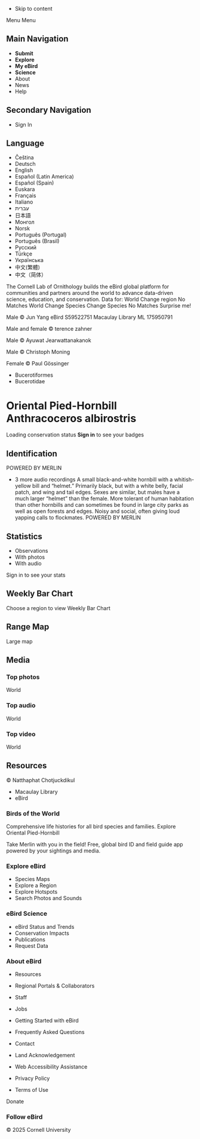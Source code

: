 * Skip to content


  
Menu
Menu
##  Main Navigation
  * **Submit**
  * **Explore**
  * **My eBird**
  * **Science**
  * About
  * News
  * Help


##  Secondary Navigation
  * Sign In


##  Language
  * Čeština
  * Deutsch
  * English
  * Español (Latin America)
  * Español (Spain)
  * Euskara
  * Français
  * Italiano
  * עִברִית
  * 日本語
  * Монгол
  * Norsk
  * Português (Portugal)
  * Português (Brasil)
  * Русский
  * Türkçe
  * Українська
  * 中文(繁體)
  * 中文（简体）



  
The Cornell Lab of Ornithology builds the eBird global platform for communities and partners around the world to advance data-driven science, education, and conservation.
Data for:
World
Change region
No Matches
World
Change Species
Change Species
No Matches
Surprise me!
[](https://ebird.org/species/maphor1)
[](https://ebird.org/species/palhor1)

Male © Jun Yang eBird S59522751 Macaulay Library ML 175950791

Male and female © terence zahner

Male © Ayuwat Jearwattanakanok

Male © Christoph Moning

Female © Paul Gössinger
  * Bucerotiformes
  * Bucerotidae


#  Oriental Pied-Hornbill Anthracoceros albirostris
Loading conservation status
**Sign in** to see your badges
## Identification
POWERED BY MERLIN
+ 3 more audio recordings
A small black-and-white hornbill with a whitish-yellow bill and “helmet.” Primarily black, but with a white belly, facial patch, and wing and tail edges. Sexes are similar, but males have a much larger “helmet” than the female. More tolerant of human habitation than other hornbills and can sometimes be found in large city parks as well as open forests and edges. Noisy and social, often giving loud yapping calls to flockmates.
POWERED BY MERLIN
## Statistics
  * Observations
  * With photos
  * With audio


Sign in to see your stats
## Weekly Bar Chart
Choose a region to view Weekly Bar Chart
## Range Map
Large map
## Media
### Top photos
World
### Top audio
World
### Top video
World
## Resources
© Natthaphat Chotjuckdikul
  * Macaulay Library
  * eBird


### Birds of the World

Comprehensive life histories for all bird species and families.
Explore Oriental Pied-Hornbill
 
  
Take Merlin with you in the field! Free, global bird ID and field guide app powered by your sightings and media.
     
  
###  Explore eBird
  * Species Maps
  * Explore a Region
  * Explore Hotspots
  * Search Photos and Sounds


###  eBird Science
  * eBird Status and Trends
  * Conservation Impacts
  * Publications
  * Request Data


###  About eBird
  * Resources
  * Regional Portals & Collaborators
  * Staff
  * Jobs
  * Getting Started with eBird
  * Frequently Asked Questions
  * Contact


  * Land Acknowledgement
  * Web Accessibility Assistance
  * Privacy Policy
  * Terms of Use


Donate
### Follow eBird
     
[](https://itunes.apple.com/us/app/ebird-by-cornell-lab-ornithology/id988799279) [](https://play.google.com/store/apps/details?id=edu.cornell.birds.ebird)
 
© 2025 Cornell University